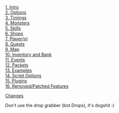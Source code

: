 [1. Intro][ref1]<br>
[2. Options][ref2]<br>
[3. Timings][ref3]<br>
[4. Monsters][ref4]<br>
[5. Skills][ref5]<br>
[6. Shops][ref6]<br>
[7. Player(s)][ref7]<br>
[8. Quests][ref8]<br>
[9. Map][ref9]<br>
[10. Inventory and Bank][ref10]<br>
[11. Events][ref11]<br>
[12. Packets][ref12]<br>
[13. Examples][ref13]<br>
[14. Script Options][ref14]<br>
[15. Plugins][ref15]<br>
[16. Removed/Patched Features][ref16]<br>

[Changes][ref17]

Don't use the drop grabber (bot.Drops), it's dogshit :)

[ref1]: 1%20Intro "Intro to RBot scripting"

[ref2]: 2%20Options "RBot Script Options"

[ref3]: 3%20Timings "RBot Script Timings"

[ref4]: 4%20Monsters "RBot Script Monsters"

[ref5]: 5%20Skills "RBot Script Skills"

[ref6]: 6%20Shops "RBot Script Shops"

[ref7]: 7%20Player "RBot Script Player(s)"

[ref8]: 8%20Quests "RBot Script Quests"

[ref9]: 9%20Map "RBot Script Maps"

[ref10]: 10%20Inventory%20and%Bank "RBot Script Inventory and Bank"

[ref11]: 11%20Events "RBot Events"

[ref12]: 12%20Packets "RBot Packets"

[ref13]: 13%20Examples "Example Scripts"

[ref14]: 14%20Script%20Options "RBot Script Option Menu"

[ref15]: 15%20Plugins "RBot Plugin Examples"

[ref16]: 16%20Removed "RBot Removed/Replaced Features"

[ref17]: Changes "Changes logs for RBot"
